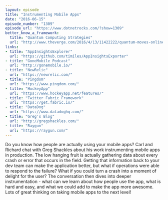 ```yaml
---
layout: episode
title: "Instrumenting Mobile Apps"
date: "2016-06-15"
episode_number: "1309"
episode_url: "https://www.dotnetrocks.com/?show=1309"
better_know_a_framework:
  title: "Quantum Computing Strategies"
  url: "http://www.theverge.com/2016/4/13/11422222/quantum-moves-online-game-optical-lattice-computer"
links:
- title: "AppInsightsExplorer"
  url: "https://github.com/timiles/AppInsightsExporter"
- title: "GoneMobile Podcast"
  url: "http://gonemobile.io/"
- title: "NewRelic"
  url: "https://newrelic.com/"
- title: "Pingdom"
  url: "https://www.pingdom.com/"
- title: "HockeyApp"
  url: "https://www.hockeyapp.net/features/"
- title: "Twitter Fabric Framework"
  url: "https://get.fabric.io/"
- title: "DataDog"
  url: "https://www.datadoghq.com/"
- title: "Greg's Blog"
  url: "http://gregshackles.com/"
- title: "Raygun"
  url: "https://raygun.com/"
---
```


Do you know how people are actually using your mobile apps? Carl and Richard chat with Greg Shackles about his work instrumenting mobile apps in production. The low hanging fruit is actually gathering data about every crash or error that occurs in the field. Getting that information back to your dev team can make the application better, but what if operations were able to respond to the failure? What if you could turn a crash into a moment of delight for the user? The conversation then dives into deeper instrumentation - what can we learn about how people use the app, what is hard and easy, and what we could add to make the app more awesome. Lots of great thinking on taking mobile apps to the next level!
